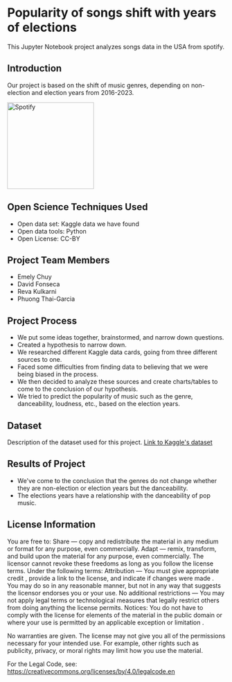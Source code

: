 # Popularity of songs shift with years of elections
This Jupyter Notebook project analyzes songs data in the USA from spotify. 
## Introduction
Our project is based on the shift of music genres, depending on non-election and election years from 2016-2023.

<img src="https://i.pinimg.com/originals/0b/55/b2/0b55b2a29ff1df6ba45259c192664ccc.jpg" alt="Spotify" width="200"/>

## Open Science Techniques Used
- Open data set: Kaggle data we have found
- Open data tools: Python
- Open License: CC-BY
## Project Team Members
- Emely Chuy
- David Fonseca
- Reva Kulkarni
- Phuong Thai-Garcia

## Project Process
- We put some ideas together, brainstormed, and narrow down questions.
- Created a hypothesis to narrow down.
- We researched different Kaggle data cards, going from three different sources to one.
- Faced some difficulties from finding data to believing that we were being biased in the process.
- We then decided to analyze these sources and create charts/tables to come to the conclusion of our hypothesis.
- We tried to predict the popularity of music such as the genre, danceability, loudness, etc., based on the election years.


## Dataset
Description of the dataset used for this project. [Link to Kaggle's dataset](https://github.com/nasa/Transform-to-Open-Science/blob/main/README.md#open-science-101-curriculum)

## Results of Project 

- We've come to the conclusion that the genres do not change whether they are non-election or election years but the danceability.
- The elections years have a relationship with the danceability of pop music.


## License Information
You are free to:
Share — copy and redistribute the material in any medium or format for any purpose, even commercially.
Adapt — remix, transform, and build upon the material for any purpose, even commercially.
The licensor cannot revoke these freedoms as long as you follow the license terms.
Under the following terms:
Attribution — You must give appropriate credit , provide a link to the license, and indicate if changes were made . You may do so in any reasonable manner, but not in any way that suggests the licensor endorses you or your use.
No additional restrictions — You may not apply legal terms or technological measures that legally restrict others from doing anything the license permits.
Notices:
You do not have to comply with the license for elements of the material in the public domain or where your use is permitted by an applicable exception or limitation .

No warranties are given. The license may not give you all of the permissions necessary for your intended use. For example, other rights such as publicity, privacy, or moral rights may limit how you use the material.

For the Legal Code, see: https://creativecommons.org/licenses/by/4.0/legalcode.en
